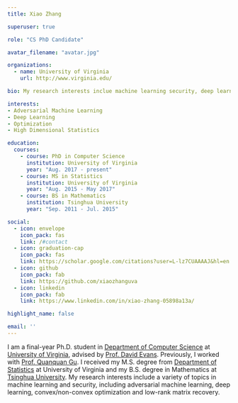 ```yaml
---
title: Xiao Zhang

superuser: true

role: "CS PhD Candidate"

avatar_filename: "avatar.jpg"

organizations:
  - name: University of Virginia
    url: http://www.virginia.edu/

bio: My research interests inclue machine learning security, deep learning and optimization.

interests: 
- Adversarial Machine Learning
- Deep Learning
- Optimization
- High Dimensional Statistics

education:
  courses:
    - course: PhD in Computer Science
      institution: University of Virginia
      year: "Aug. 2017 - present"
    - course: MS in Statistics
      institution: University of Virginia
      year: "Aug. 2015 - May 2017"
    - course: BS in Mathematics
      institution: Tsinghua University
      year: "Sep. 2011 - Jul. 2015"

social:
  - icon: envelope
    icon_pack: fas
    link: /#contact
  - icon: graduation-cap
    icon_pack: fas
    link: https://scholar.google.com/citations?user=L-lz7CUAAAAJ&hl=en
  - icon: github
    icon_pack: fab
    link: https://github.com/xiaozhanguva
  - icon: linkedin
    icon_pack: fab
    link: https://www.linkedin.com/in/xiao-zhang-05898a13a/

highlight_name: false

email: ''
---
```


I am a final-year Ph.D. student in <a href="https://engineering.virginia.edu/departments/computer-science" target="_blank" title=" ">Department of Computer Science</a> at <a href="http://www.virginia.edu/" target="_blank" title=" ">University of Virginia</a>, advised by <a href="https://www.cs.virginia.edu/~evans/" target="_blank" title=" ">Prof. David Evans</a>. Previously, I worked with <a href="https://web.cs.ucla.edu/~qgu/" target="_blank" title=" ">Prof. Quanquan Gu</a>. I received my M.S. degree from <a href = "https://statistics.as.virginia.edu/" target="_blank" title=" ">Department of Statistics</a> at University of Virginia and my B.S. degree in Mathematics at <a href = "https://www.tsinghua.edu.cn/" target="_blank" title=" ">Tsinghua University</a>. My research interests include a variety of topics in machine learning and security, including adversarial machine learning, deep learning, convex/non-convex optimization and low-rank matrix recovery.